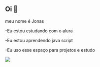 ## Oi 👋
meu nome é Jonas

-Eu estou estudando com o alura

-Eu estou aprendendo java script

-Eu uso esse espaço para projetos e estudo

<!--
**JonasDaniel632/JonasDaniel632** is a ✨ _special_ ✨ repository because its `README.md` (this file) appears on your GitHub profile.

Here are some ideas to get you started:

- 🔭 I’m currently working on ...
- 🌱 I’m currently learning ...
- 👯 I’m looking to collaborate on ...
- 🤔 I’m looking for help with ...
- 💬 Ask me about ...
- 📫 How to reach me: ...
- 😄 Pronouns: ...
- ⚡ Fun fact: ...
-->

![](https://media1.tenor.com/m/JWJRjZFUa_cAAAAC/one-piece-anime.gif)

